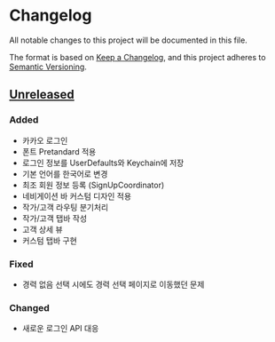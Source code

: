 # Changelog

All notable changes to this project will be documented in this file.

The format is based on [Keep a Changelog](https://keepachangelog.com/en/1.1.0/),
and this project adheres to [Semantic Versioning](https://semver.org/spec/v2.0.0.html).

## [Unreleased]

### Added

- 카카오 로그인
- 폰트 Pretandard 적용
- 로그인 정보를 UserDefaults와 Keychain에 저장
- 기본 언어를 한국어로 변경
- 최조 회원 정보 등록 (SignUpCoordinator)
- 네비게이션 바 커스텀 디자인 적용
- 작가/고객 라우팅 분기처리
- 작가/고객 탭바 작성
- 고객 상세 뷰
- 커스텀 탭바 구현

### Fixed

- 경력 없음 선택 시에도 경력 선택 페이지로 이동했던 문제

### Changed

- 새로운 로그인 API 대응

[unreleased]: https://github.com/Picplz/picplz-ios
